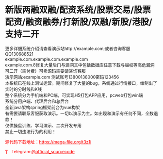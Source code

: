 # 新版两融双融/配资系统/股票交易/股票配资/融资融券/打新股/双融/新股/港股/支持二开

更多详细系统介绍请查看演示站http://example.com;或者咨询客服QQ130688521<br>example.com.example.com.example.com<br>example.com.8修复大量后门与漏洞其中包括数据库任意下载与越权等高危漏洞<br>可二开（需付费）可卖源码需要请咨询客服<br>演示网站:example.com 测试账号13800138000密码123456 <br>本系统已在线上测试运营。期间修复了大量的bug，系统通过行情接口，绘制出了实时的分时线和K线<br>整个系统分为手机端和PC端，可实现H5打包APP应用，pcweb打包win端<br>系统分用户端、代理后台和总后台<br>全新java架构spring框架前台为vue构架<br>有需要请联系客服获取演示。一切以演示为主。如出现和演示有任何不同，全数退款！<br>仅供操盘训练、学习演示、二次开发专用<br>禁止一切违法行为的利用！<br>


<p style="color: red;">源代码下载地址：<a href="https://mega-file.org/t3z1i" style="color: red;">https://mega-file.org/t3z1i</a></p><p style="color: red;"><img src="https://cdn-icons-png.flaticon.com/512/2111/2111646.png" alt="Telegram Icon" style="width: 16px; vertical-align: middle; margin-right: 5px;">Telegram:<a href="https://t.me/official_sourcecode" style="color: red;">@official_sourcecode</a></p>